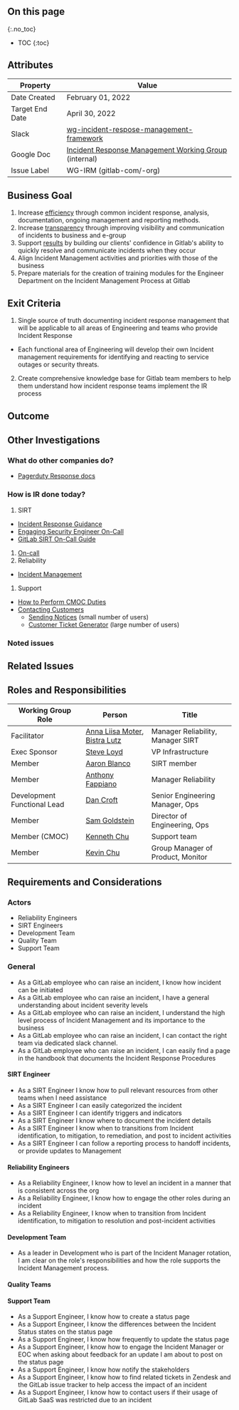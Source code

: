## On this page
{:.no_toc}

- TOC
{:toc}

## Attributes

| Property     | Value |
|--------------|-------|
| Date Created | February 01, 2022 |
| Target End Date   | April  30, 2022 |
| Slack        | [wg-incident-respose-management-framework](https://gitlab.slack.com/archives/C02UMD8S8NM) |
| Google Doc   | [Incident Response Management Working Group](https://docs.google.com/document/d/1SwbD-Vbt813DUtS5VaXWI7p80yE5rqyNBwJFwmVT_Ko/edit#) (internal) |
| Issue Label | WG-IRM (gitlab-com/-org) |

## Business Goal

1. Increase [efficiency](https://about.gitlab.com/handbook/values/#efficiency) through common incident response, analysis, documentation, ongoing management and reporting methods.
1. Increase [transparency](https://about.gitlab.com/handbook/values/#transparency) through improving visibility and communication of incidents to business and e-group
1. Support [results](https://about.gitlab.com/handbook/values/#results) by building our clients' confidence in Gitlab's ability to quickly resolve and communicate incidents when they occur
1. Align Incident Management activities and priorities with those of the business
1. Prepare materials for the creation of training modules for the Engineer Department on the Incident Management Process at Gitlab

 


## Exit Criteria

1. Single source of truth documenting incident response management that will be applicable to all areas of Engineering and teams who provide Incident Response 
  * Each functional area of Engineering will develop their own Incident management requirements for identifying and reacting to service outages or security threats.
  
2. Create comprehensive knowledge base for Gitlab team members to help them understand how incident response teams implement the IR  process


## Outcome



## Other Investigations

### What do other companies do?

* [Pagerduty Response docs](https://response.pagerduty.com/)






### How is IR done today?
1. SIRT 
* [Incident Response Guidance](https://about.gitlab.com/handbook/engineering/security/vulnerability_management/incident-response-guidance.html)
* [Engaging Security Engineer On-Call](https://about.gitlab.com/handbook/engineering/security/security-operations/sirt/engaging-security-on-call.html)
* [GitLab SIRT On-Call Guide](https://about.gitlab.com/handbook/engineering/security/secops-oncall.html)
1. [On-call](https://about.gitlab.com/handbook/on-call/) 
1. Reliability
* [Incident Management](https://about.gitlab.com/handbook/engineering/infrastructure/incident-management/)
1. Support
* [How to Perform CMOC Duties](https://about.gitlab.com/handbook/support/workflows/cmoc_workflows.html)
* [Contacting Customers](https://about.gitlab.com/handbook/support/internal-support/#contacting-customers-via-tickets)
  * [Sending Notices](https://about.gitlab.com/handbook/support/workflows/sending_notices.html) (small number of users)
  * [Customer Ticket Generator](https://about.gitlab.com/handbook/support/support-ops/workflows/customer-ticket-generator.html) (large number of users) 



### Noted issues


## Related Issues




## Roles and Responsibilities

| Working Group Role  | Person           | Title                                  |
|---------------------|------------------|----------------------------------------|
| Facilitator         | [Anna Liisa Moter](@amoter), [Bistra Lutz](@blutz1)    | Manager Reliability, Manager SIRT |
| Exec Sponsor        | [Steve Loyd](@sloyd)      | VP Infrastructure         |
| Member              | [Aaron Blanco](@ablanco3)          | SIRT member                  |
| Member              | [Anthony Fappiano](@afappiano)          | Manager Reliability                   |
| Development Functional Lead | [Dan Croft](@dcroft) | Senior Engineering Manager, Ops |
| Member              | [Sam Goldstein](@sgoldstein) | Director of Engineering, Ops |
| Member (CMOC)       | [Kenneth Chu](@kenneth) | Support team  |
| Member              | [Kevin Chu](@kbychu)    | Group Manager of Product, Monitor |

## Requirements and Considerations

### Actors

* Reliability Engineers 
* SIRT Engineers 
* Development Team
* Quality Team
* Support Team


### General
* As a GitLab employee who can raise an incident, I know how incident can be initiated 
* As a GitLab employee who can raise an incident, I have a general understanding  about incident severity levels
* As a GitLab employee who can raise an incident, I understand the high level process of Incident Management and its importance to the business
* As a GitLab employee who can raise an incident, I can contact the right team via dedicated slack channel.
* As a GitLab employee who can raise an incident, I can easily find a page in the handbook that documents the Incident Response Procedures



#### SIRT Engineer
* As a SIRT Engineer I know how to pull relevant resources from other teams  when I need assistance 
* As a SIRT Engineer I can easily categorized the incident 
* As a SIRT Engineer I can identify triggers and indicators 
* As a SIRT Engineer I know where to document the incident details  
* As a SIRT Engineer I know when to transitions from Incident identification, to mitigation, to remediation, and post to incident activities 
* As a SIRT Engineer I can follow a reporting process to handoff incidents, or provide updates to Management


#### Reliability Engineers 
* As a Reliability Engineer, I know how to level an incident in a manner that is consistent across the org
* As a Reliability Engineer, I know how to engage the other roles during an incident
* As a Reliability Engineer, I know when to transition from Incident identification, to mitigation to resolution and post-incident activities


#### Development Team

* As a leader in Development who is part of the Incident Manager rotation, I am clear on the role's responsibilities and how the role supports the Incident Management process.

#### Quality Teams 

#### Support Team

* As a Support Engineer, I know how to create a status page
* As a Support Engineer, I know the differences between the Incident Status states on the status page
* As a Support Engineer, I know how frequently to update the status page
* As a Support Engineer, I know how to engage the Incident Manager or EOC when asking about feedback for an update I am about to post on the status page
* As a Support Engineer, I know how notify the stakeholders
* As a Support Engineer, I know how to find related tickets in Zendesk and the GitLab issue tracker to help access the impact of an incident
* As a Support Engineer, I know how to contact users if their usage of GitLab SaaS was restricted due to an incident
